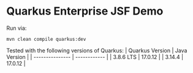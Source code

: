# Quarkus Enterprise JSF Demo

Run via:
```
mvn clean compile quarkus:dev
```

Tested with the following versions of Quarkus:
| Quarkus Version | Java Version |
| --------------- | ------------ |
| 3.8.6 LTS       | 17.0.12      |
| 3.14.4          | 17.0.12      |

